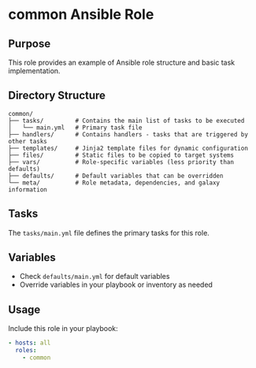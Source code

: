 # common Ansible Role

## Purpose

This role provides an example of Ansible role structure and basic task implementation.

## Directory Structure

```
common/
├── tasks/         # Contains the main list of tasks to be executed
│   └── main.yml   # Primary task file
├── handlers/      # Contains handlers - tasks that are triggered by other tasks
├── templates/     # Jinja2 template files for dynamic configuration
├── files/         # Static files to be copied to target systems
├── vars/          # Role-specific variables (less priority than defaults)
├── defaults/      # Default variables that can be overridden
└── meta/          # Role metadata, dependencies, and galaxy information
```

## Tasks

The `tasks/main.yml` file defines the primary tasks for this role.

## Variables

- Check `defaults/main.yml` for default variables
- Override variables in your playbook or inventory as needed

## Usage

Include this role in your playbook:

```yaml
- hosts: all
  roles:
    - common
```
